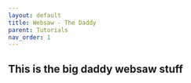 ```yaml
---
layout: default
title: Websaw - The Daddy
parent: Tutorials
nav_order: 1
---
```


## This is the big daddy websaw stuff